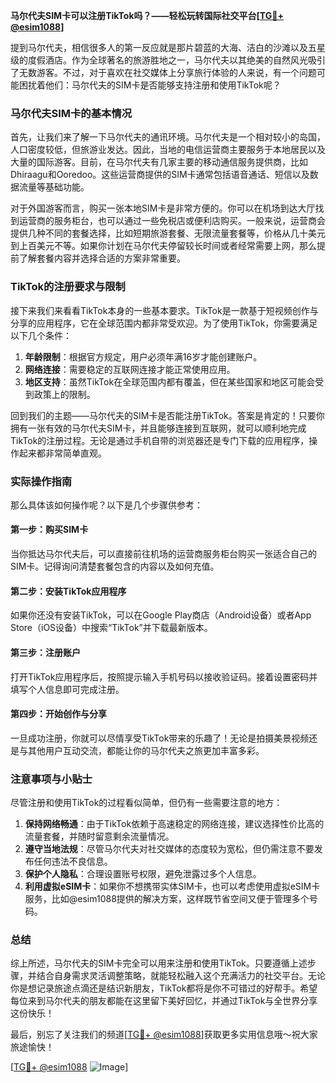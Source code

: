 **马尔代夫SIM卡可以注册TikTok吗？——轻松玩转国际社交平台[[TG💪+ @esim1088](https://t.me/s/esim1088)]**

提到马尔代夫，相信很多人的第一反应就是那片碧蓝的大海、洁白的沙滩以及五星级的度假酒店。作为全球著名的旅游胜地之一，马尔代夫以其绝美的自然风光吸引了无数游客。不过，对于喜欢在社交媒体上分享旅行体验的人来说，有一个问题可能困扰着他们：马尔代夫的SIM卡是否能够支持注册和使用TikTok呢？

### 马尔代夫SIM卡的基本情况

首先，让我们来了解一下马尔代夫的通讯环境。马尔代夫是一个相对较小的岛国，人口密度较低，但旅游业发达。因此，当地的电信运营商主要服务于本地居民以及大量的国际游客。目前，在马尔代夫有几家主要的移动通信服务提供商，比如Dhiraagu和Ooredoo。这些运营商提供的SIM卡通常包括语音通话、短信以及数据流量等基础功能。

对于外国游客而言，购买一张本地SIM卡是非常方便的。你可以在机场到达大厅找到运营商的服务柜台，也可以通过一些免税店或便利店购买。一般来说，运营商会提供几种不同的套餐选择，比如短期旅游套餐、无限流量套餐等，价格从几十美元到上百美元不等。如果你计划在马尔代夫停留较长时间或者经常需要上网，那么提前了解套餐内容并选择合适的方案非常重要。

### TikTok的注册要求与限制

接下来我们来看看TikTok本身的一些基本要求。TikTok是一款基于短视频创作与分享的应用程序，它在全球范围内都非常受欢迎。为了使用TikTok，你需要满足以下几个条件：

1. **年龄限制**：根据官方规定，用户必须年满16岁才能创建账户。
2. **网络连接**：需要稳定的互联网连接才能正常使用应用。
3. **地区支持**：虽然TikTok在全球范围内都有覆盖，但在某些国家和地区可能会受到政策上的限制。

回到我们的主题——马尔代夫的SIM卡是否能注册TikTok。答案是肯定的！只要你拥有一张有效的马尔代夫SIM卡，并且能够连接到互联网，就可以顺利地完成TikTok的注册过程。无论是通过手机自带的浏览器还是专门下载的应用程序，操作起来都非常简单直观。

### 实际操作指南

那么具体该如何操作呢？以下是几个步骤供参考：

#### 第一步：购买SIM卡
当你抵达马尔代夫后，可以直接前往机场的运营商服务柜台购买一张适合自己的SIM卡。记得询问清楚套餐包含的内容以及如何充值。

#### 第二步：安装TikTok应用程序
如果你还没有安装TikTok，可以在Google Play商店（Android设备）或者App Store（iOS设备）中搜索“TikTok”并下载最新版本。

#### 第三步：注册账户
打开TikTok应用程序后，按照提示输入手机号码以接收验证码。接着设置密码并填写个人信息即可完成注册。

#### 第四步：开始创作与分享
一旦成功注册，你就可以尽情享受TikTok带来的乐趣了！无论是拍摄美景视频还是与其他用户互动交流，都能让你的马尔代夫之旅更加丰富多彩。

### 注意事项与小贴士

尽管注册和使用TikTok的过程看似简单，但仍有一些需要注意的地方：

1. **保持网络畅通**：由于TikTok依赖于高速稳定的网络连接，建议选择性价比高的流量套餐，并随时留意剩余流量情况。
2. **遵守当地法规**：尽管马尔代夫对社交媒体的态度较为宽松，但仍需注意不要发布任何违法不良信息。
3. **保护个人隐私**：合理设置账号权限，避免泄露过多个人信息。
4. **利用虚拟eSIM卡**：如果你不想携带实体SIM卡，也可以考虑使用虚拟eSIM卡服务，比如@esim1088提供的解决方案，这样既节省空间又便于管理多个号码。

### 总结

综上所述，马尔代夫的SIM卡完全可以用来注册和使用TikTok。只要遵循上述步骤，并结合自身需求灵活调整策略，就能轻松融入这个充满活力的社交平台。无论你是想记录旅途点滴还是结识新朋友，TikTok都将是你不可错过的好帮手。希望每位来到马尔代夫的朋友都能在这里留下美好回忆，并通过TikTok与全世界分享这份快乐！

最后，别忘了关注我们的频道[[TG💪+ @esim1088](https://t.me/s/esim1088)]获取更多实用信息哦～祝大家旅途愉快！

[[TG💪+ @esim1088](https://t.me/s/esim1088) ![Image](https://i.postimg.cc/4NQfJmqS/Snipaste-2025-05-13-00-14-12.png)]